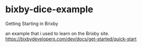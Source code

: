 # bixby-dice-example
Getting Starting in Brixby

an example that i used to learn on the Brixby site. 
https://bixbydevelopers.com/dev/docs/get-started/quick-start

